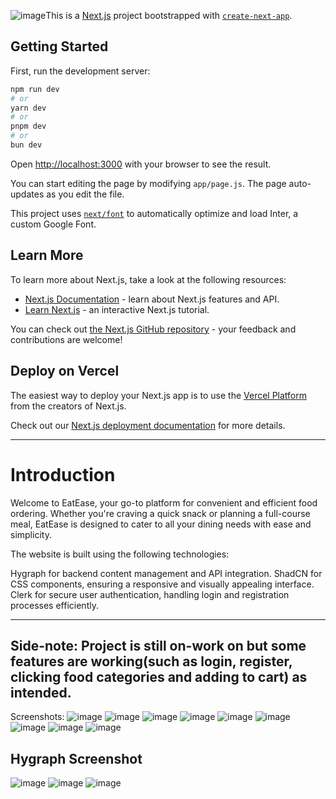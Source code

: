 ![image](https://github.com/arnoldang17-dev/food-ordering-app/assets/89441199/9644c351-b34f-4bd6-820d-9ec1dad8095d)This is a [Next.js](https://nextjs.org/) project bootstrapped with [`create-next-app`](https://github.com/vercel/next.js/tree/canary/packages/create-next-app).

## Getting Started

First, run the development server:

```bash
npm run dev
# or
yarn dev
# or
pnpm dev
# or
bun dev
```

Open [http://localhost:3000](http://localhost:3000) with your browser to see the result.

You can start editing the page by modifying `app/page.js`. The page auto-updates as you edit the file.

This project uses [`next/font`](https://nextjs.org/docs/basic-features/font-optimization) to automatically optimize and load Inter, a custom Google Font.

## Learn More

To learn more about Next.js, take a look at the following resources:

- [Next.js Documentation](https://nextjs.org/docs) - learn about Next.js features and API.
- [Learn Next.js](https://nextjs.org/learn) - an interactive Next.js tutorial.

You can check out [the Next.js GitHub repository](https://github.com/vercel/next.js/) - your feedback and contributions are welcome!

## Deploy on Vercel

The easiest way to deploy your Next.js app is to use the [Vercel Platform](https://vercel.com/new?utm_medium=default-template&filter=next.js&utm_source=create-next-app&utm_campaign=create-next-app-readme) from the creators of Next.js.

Check out our [Next.js deployment documentation](https://nextjs.org/docs/deployment) for more details.

---
# Introduction
Welcome to EatEase, your go-to platform for convenient and efficient food ordering. Whether you're craving a quick snack or planning a full-course meal, EatEase is designed to cater to all your dining needs with ease and simplicity.

The website is built using the following technologies:

Hygraph for backend content management and API integration.
ShadCN for CSS components, ensuring a responsive and visually appealing interface.
Clerk for secure user authentication, handling login and registration processes efficiently.

---
Side-note: Project is still on-work on but some features are working(such as login, register, clicking food categories and adding to cart) as intended.
---
Screenshots:
![image](https://github.com/arnoldang17-dev/food-ordering-app/assets/89441199/1825c611-b77c-4769-8b50-c70a533c05d2)
![image](https://github.com/arnoldang17-dev/food-ordering-app/assets/89441199/c63d5d8e-0213-44cc-88b4-a6fe3be381de)
![image](https://github.com/arnoldang17-dev/food-ordering-app/assets/89441199/fb2aa826-a468-45e2-868f-5c26ec588d7c)
![image](https://github.com/arnoldang17-dev/food-ordering-app/assets/89441199/d8a1e008-7b55-4a76-bbf9-835a5d6615bd)
![image](https://github.com/arnoldang17-dev/food-ordering-app/assets/89441199/71b6fb97-e1dc-4769-9661-7fe9bb1cec25)
![image](https://github.com/arnoldang17-dev/food-ordering-app/assets/89441199/b5b2e3cf-bdc8-4300-bf25-791716e039bf)
![image](https://github.com/arnoldang17-dev/food-ordering-app/assets/89441199/adaac7c8-c894-4571-9c93-48b141b1d76b)
![image](https://github.com/arnoldang17-dev/food-ordering-app/assets/89441199/cb9a3d58-0e1c-4a47-b2a8-54667aa8e18b)
![image](https://github.com/arnoldang17-dev/food-ordering-app/assets/89441199/25388cbb-a430-444e-ad68-88c07b90a66d)

## Hygraph Screenshot
![image](https://github.com/arnoldang17-dev/food-ordering-app/assets/89441199/5cfd7527-9337-4279-b5ea-2ab4ce60e944)
![image](https://github.com/arnoldang17-dev/food-ordering-app/assets/89441199/e5aaef2c-e0f2-41f4-8ac4-096317822bcf)
![image](https://github.com/arnoldang17-dev/food-ordering-app/assets/89441199/fc2af81a-b127-4138-97aa-0805a59cad95)













